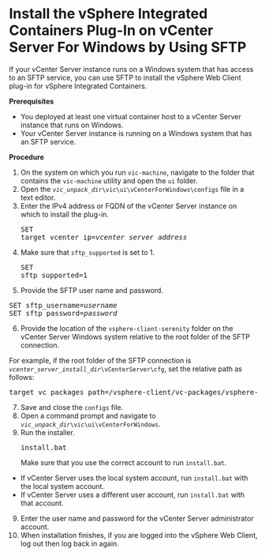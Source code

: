 # Install the vSphere Integrated Containers Plug-In on vCenter Server For Windows by Using SFTP #

If your vCenter Server instance runs on a Windows system that has access to an SFTP service, you can use SFTP to install the vSphere Web Client plug-in for vSphere Integrated Containers.

**Prerequisites**

- You deployed at least one virtual container host to a vCenter Server instance that runs on Windows.
- Your vCenter Server instance is running on a Windows system that has an SFTP service.

**Procedure**

1. On the system on which you run `vic-machine`, navigate to the folder that contains the `vic-machine` utility and open the `ui` folder.
3. Open the <code><i>vic_unpack_dir</i>\vic\ui\vCenterForWindows\configs</code> file in a text editor.
4. Enter the IPv4 address or FQDN of the vCenter Server instance on which to install the plug-in.<pre>SET target_vcenter_ip=<i>vcenter_server_address</i></pre>
5. Make sure that `sftp_supported` is set to 1.<pre>SET sftp_supported=1</pre>
6. Provide the SFTP user name and password.
  <pre>SET sftp_username=<i>username</i>
SET sftp_password=<i>password</i></pre> 
6. Provide the location of the `vsphere-client-serenity` folder on the vCenter Server Windows system relative to the root folder of the SFTP connection.

  For example, if the root folder of the SFTP connection is <code><i>vcenter_server_install_dir</i>\vCenterServer\cfg</code>, set the relative path as follows:  

  <pre>target_vc_packages_path=/vsphere-client/vc-packages/vsphere-client-serenity/</pre>

7. Save and close the `configs` file.
7. Open a command prompt and navigate to <code><i>vic_unpack_dir</i>\vic\ui\vCenterForWindows</code>.
8. Run the installer.<pre>install.bat</pre>
  Make sure that you use the correct account to run `install.bat`. 
  - If vCenter Server uses the local system account, run `install.bat` with the local system account.
  - If vCenter Server uses a different user account, run `install.bat` with that account.
9. Enter the user name and password for the vCenter Server administrator account.
10. When installation finishes, if you are logged into the vSphere Web Client, log out then log back in again.
